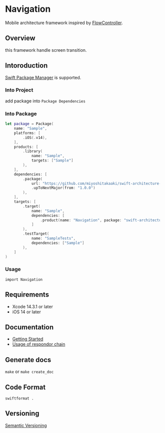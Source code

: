 # Navigation

Mobile architecture framework inspired by [FlowController](https://github.com/onmyway133/blog/issues/106).

## Overview

this framework handle screen transition.

## Intoroduction

[Swift Package Manager](https://www.swift.org/package-manager/) is supported.

### Into Project

add package into `Package Dependencies`

### Into Package

```swift
let package = Package(
    name: "Sample",
    platforms: [
        .iOS(.v14),
    ],
    products: [
        .library(
            name: "Sample",
            targets: ["Sample"]
        ),
    ],
    dependencies: [
        .package(
            url: "https://github.com/miyoshitakaaki/swift-architecture-template-navigation",
            .upToNextMajor(from: "1.0.0")
        ),
    ],
    targets: [
        .target(
            name: "Sample",
            dependencies: [
                .product(name: "Navigation", package: "swift-architecture-template-navigation"),
            ]
        ),
        .testTarget(
            name: "SampleTests",
            dependencies: ["Sample"]
        ),
    ]
)
```

### Usage

`import Navigation`

## Requirements

- Xcode 14.3.1 or later
- iOS 14 or later

## Documentation

- [Getting Started](https://miyoshitakaaki.github.io/swift-architecture-template-navigation/documentation/navigation/gettingstarted)
- [Usage of respondor chain](https://miyoshitakaaki.github.io/swift-architecture-template-navigation/documentation/navigation/respondorchainusage)

## Generate docs

`make` or `make create_doc`

## Code Format

`swiftformat .`

## Versioning

[Semantic Versioning](https://semver.org/)
